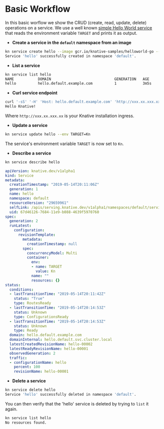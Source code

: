 # Basic Workflow

In this basic worflow we show the CRUD (create, read, update, delete) operations on a service. We use a well known [simple Hello World service](https://github.com/knative/docs/tree/master/docs/serving/samples/hello-world/helloworld-go) that reads the environment variable `TARGET` and prints it as output.

* **Create a service in the `default` namespace from an image**

```bash
kn service create hello --image gcr.io/knative-samples/helloworld-go --env TARGET=Knative
Service 'hello' successfully created in namespace 'default'.
```

* **List a service**

```bash
kn service list hello
NAME           DOMAIN                             GENERATION   AGE     CONDITIONS   READY   REASON
hello          hello.default.example.com          1            3m5s    3 OK / 3     True
```

* **Curl service endpoint**

```bash
curl '-sS' '-H' 'Host: hello.default.example.com' 'http://xxx.xx.xxx.xx   '
Hello Knative!
```

Where `http://xxx.xx.xxx.xx` is your Knative installation ingress.

* **Update a service**

```bash
kn service update hello --env TARGET=Kn
```

The service's environment variable `TARGET` is now set to `Kn`.

* **Describe a service**

```bash
kn service describe hello
```
```yaml
apiVersion: knative.dev/v1alpha1
kind: Service
metadata:
  creationTimestamp: "2019-05-14T20:11:06Z"
  generation: 1
  name: hello
  namespace: default
  resourceVersion: "29659961"
  selfLink: /apis/serving.knative.dev/v1alpha1/namespaces/default/services/hello
  uid: 67d46126-7684-11e9-b088-4639f5970760
spec:
  generation: 2
  runLatest:
    configuration:
      revisionTemplate:
        metadata:
          creationTimestamp: null
        spec:
          concurrencyModel: Multi
          container:
            env:
            - name: TARGET
              value: Kn
            name: ""
            resources: {}
status:
  conditions:
  - lastTransitionTime: "2019-05-14T20:11:42Z"
    status: "True"
    type: RoutesReady
  - lastTransitionTime: "2019-05-14T20:14:53Z"
    status: Unknown
    type: ConfigurationsReady
  - lastTransitionTime: "2019-05-14T20:14:53Z"
    status: Unknown
    type: Ready
  domain: hello.default.example.com
  domainInternal: hello.default.svc.cluster.local
  latestCreatedRevisionName: hello-00002
  latestReadyRevisionName: hello-00001
  observedGeneration: 2
  traffic:
  - configurationName: hello
    percent: 100
    revisionName: hello-00001
```

* **Delete a service**

```bash
kn service delete hello
Service 'hello' successfully deleted in namespace 'default'.
```

You can then verify that the 'hello' service is deleted by trying to `list` it again.

```bash
kn service list hello
No resources found.
```
